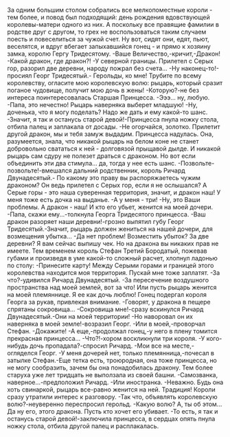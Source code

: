   За одним большим столом собрались все мелкопоместные короли - тем более, и повод был подходящий: день рождения вдовствующей королевы-матери одного из них. А поскольку все правящие фамилии в родстве друг с другом, то грех не воспользоваться таким случаем поесть и повеселиться за чужой счет.
Ну вот, сидят они, едят, пьют, веселятся, и вдруг вбегает запыхавшийся гонец - и прямо к хозяину замка, королю Гергу Тридесятому.
-Ваше Величество,-кричит,-Дракон!
-Какой дракон, где дракон?!
-У северной границы. Прилетел с Серых гор, разорил две деревни, народу пожрал без счета...
-Ну наконец-то!-просиял Георг Тридесятый.- Герольды, ко мне! Трубите по всему королевству, огласите мою королевскую волю: рыцарь, который сразит поганое чудовище, получит мою дочь в жены!
-Которую?-не без интереса поинтересовалась Старшая Принцесса.
-Эээ... ну, любую.
-Папа, это нечестно! Рыцарь наверняка выберет младшую!
-Ну, доченька, что я могу поделать? Надо же дать и ему какой-то шанс.
-Значит, я так и останусь старой девой!-Принцесса пнула ножку стола, отбила палец и заплакала от досады.
-Не огорчайся, золотко. Прилетит другой дракон, мы и тебя замуж выдадим.
Принцесса надулась. Она, разумеется, знала, что никакой рыцарь на белом коне не станет добровольно свататься к ней - долговязой прыщавой дылде. И никакой рыцарь сам сдуру не полезет драться с драконом. Но вот если объединить эти два стимула... да, тогда у нее есть шанс.
-Позвольте-позвольте!-вмешался дальний родственник, король Ричард Двунадесятый.- По какому это праву вы распоряжаетесь чужим драконом? Он ведь прилетел с Серых гор, если я не ослышался? А Серые горы - это наша суверенная территория, значит, и дракон наш! У меня тоже есть дочка на выданье.
-А у меня - три!
-Ну, это Ваши проблемы. А дракон - наш! И кто его убьет, женится на моей дочери.
-Папа, скажи ему...-толкнула Георга Тридесятого принцесса.
-Ваш дракон разоряет наши деревни!-грозно выпятил губу Георг Тридесятый.-Значит, рыцарь должен жениться на нашей дочери, для возмещения убытка...
-Да нет проблем! Возместить убыток? За две деревни? Я вам сейчас выпишу чек. Но на дракона вы никаких прав не имеете.
Тем временем король Стефан Третий Бородатый, пожевав губами и произведя в уме какой-то сложный расчет, 
хлопнул ладонью по столу:
-Принесите карту! Между Серыми горами и границей этого королевства находится моя территория. Пускай мне тоже заплатят.
-За что?-удивился Ричард Двунадесятый.
-За пересечение воздушного пространства над моей землей, вот за что! Или пусть рыцарь женится на моей племяннице. Я ее как дочь люблю!
Гонец подергал короля Георга за рукав, привлекая внимание.
-Говорят, у дракона в пещере спрятаны сокровища...
-Сокровища мне!-сразу вскинулся Ричард Двунадесятый.-Они на моей территории!
-Но наворовал он их наверняка в моей земле!-возразил Георг.
-Или в моей,-проворчал Стефан.
-Докажите!
-А еще,-продолжал гонец,-у него в плену томится прекрасная принцесса...
-Что?!-хором воскликнули три короля.
-У кого-нибудь дочь пропадала?-спросил Ричард.
-Мои все на месте,-огляделся Георг.
-У меня дочерей нет, только племянница,-почесал в затылке Стефан.-Еще тетка есть, троюродная, она тоже принцесса, но не могу сообразить, зачем бы она понадобилась дракону. Тем более старуха уже лет тридцать не выползала из своей башни.
-Самозванка, наверное...-предположил Ричард.
-Или иностранка.
-Неважно. Будь она хоть свинаркой, рыцарь все-равно женится на ней. Традиция!
Короли сразу утратили интерес к разговору.
-Так что, объявлять королевскую волю?-неуверенно переспросил герольд.
-Какую волю? А, ты об этом... Да ну его, этого дракона. Пусть кто хочет его убивает.
-То есть, я так и останусь старой девой!-заключила принцесса, в сердцах опять пнула ножку стола, отбила другой палец и расплакалась.    